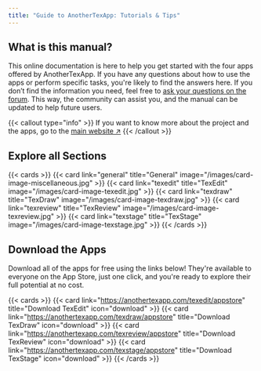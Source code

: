 ```yaml
---
title: "Guide to AnotherTexApp: Tutorials & Tips"
---
```


## What is this manual?

This online documentation is here to help you get started with the four apps offered by AnotherTexApp. If you have any questions about how to use the apps or perform specific tasks, you're likely to find the answers here. If you don’t find the information you need, feel free to [ask your questions on the forum](https://forum.anothertexapp.com). This way, the community can assist you, and the manual can be updated to help future users.

{{< callout type="info" >}}
If you want to know more about the project and the apps, go to the [main website ↗](https://anothertexapp.com)
{{< /callout >}}

## Explore all Sections

{{< cards >}}
  {{< card link="general" title="General" image="/images/card-image-miscellaneous.jpg" >}}
  {{< card link="texedit" title="TexEdit" image="/images/card-image-texedit.jpg" >}}
  {{< card link="texdraw" title="TexDraw" image="/images/card-image-texdraw.jpg" >}}
  {{< card link="texreview" title="TexReview" image="/images/card-image-texreview.jpg" >}}
  {{< card link="texstage" title="TexStage" image="/images/card-image-texstage.jpg" >}}
{{< /cards >}}

## Download the Apps

Download all of the apps for free using the links below! They're available to everyone on the App Store, just one click, and you're ready to explore their full potential at no cost.

{{< cards >}}
  {{< card link="https://anothertexapp.com/texedit/appstore" title="Download TexEdit" icon="download" >}}
  {{< card link="https://anothertexapp.com/texdraw/appstore" title="Download TexDraw" icon="download" >}}
  {{< card link="https://anothertexapp.com/texreview/appstore" title="Download TexReview" icon="download" >}}
  {{< card link="https://anothertexapp.com/texstage/appstore" title="Download TexStage" icon="download" >}}
{{< /cards >}}
